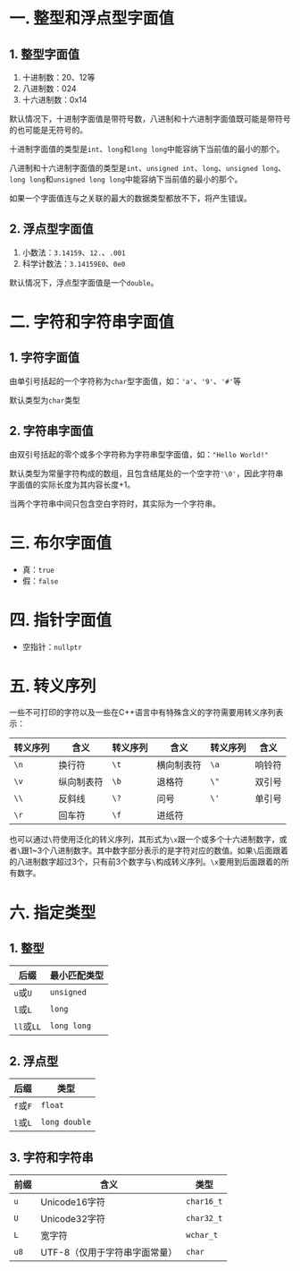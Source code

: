 # 一. 整型和浮点型字面值

## 1. 整型字面值

1. 十进制数：20、12等
2. 八进制数：024
3. 十六进制数：0x14

默认情况下，十进制字面值是带符号数，八进制和十六进制字面值既可能是带符号的也可能是无符号的。

十进制字面值的类型是`int`、`long`和`long long`中能容纳下当前值的最小的那个。

八进制和十六进制字面值的类型是`int`、`unsigned int`、`long`、`unsigned long`、`long long`和`unsigned long long`中能容纳下当前值的最小的那个。

如果一个字面值连与之关联的最大的数据类型都放不下，将产生错误。

## 2. 浮点型字面值

1. 小数法：`3.14159`、`12.`、`.001`
2. 科学计数法：`3.14159E0`、`0e0`

默认情况下，浮点型字面值是一个`double`。



# 二. 字符和字符串字面值

## 1. 字符字面值

由单引号括起的一个字符称为`char`型字面值，如：`'a'`、`'9'`、`'#'`等

默认类型为`char`类型



## 2. 字符串字面值

由双引号括起的零个或多个字符称为字符串型字面值，如：`"Hello World!"`

默认类型为常量字符构成的数组，且包含结尾处的一个空字符`'\0'`，因此字符串字面值的实际长度为其内容长度+1。

当两个字符串中间只包含空白字符时，其实际为一个字符串。



# 三. 布尔字面值

- 真：`true`
- 假：`false`



# 四. 指针字面值

- 空指针：`nullptr`

# 五. 转义序列

一些不可打印的字符以及一些在C++语言中有特殊含义的字符需要用转义序列表示：

| 转义序列 | 含义       | 转义序列 | 含义       | 转义序列 | 含义   |
| -------- | ---------- | -------- | ---------- | -------- | ------ |
| `\n`     | 换行符     | `\t`     | 横向制表符 | `\a`     | 响铃符 |
| `\v`     | 纵向制表符 | `\b`     | 退格符     | `\"`     | 双引号 |
| `\\`     | 反斜线     | `\?`     | 问号       | `\'`     | 单引号 |
| `\r`     | 回车符     | `\f`     | 进纸符     |          |        |

也可以通过`\`符使用泛化的转义序列，其形式为`\x`跟一个或多个十六进制数字，或者`\`跟1~3个八进制数字。其中数字部分表示的是字符对应的数值。如果`\`后面跟着的八进制数字超过3个，只有前3个数字与`\`构成转义序列。`\x`要用到后面跟着的所有数字。



# 六. 指定类型

## 1. 整型

| 后缀       | 最小匹配类型 |
| ---------- | ------------ |
| `u`或`U`   | `unsigned`   |
| `l`或`L`   | `long`       |
| `ll`或`LL` | `long long`  |

## 2. 浮点型

| 后缀     | 类型          |
| -------- | ------------- |
| `f`或`F` | `float`       |
| `l`或`L` | `long double` |

## 3. 字符和字符串

| 前缀 | 含义                          | 类型       |
| ---- | ----------------------------- | ---------- |
| `u`  | Unicode16字符                 | `char16_t` |
| `U`  | Unicode32字符                 | `char32_t` |
| `L`  | 宽字符                        | `wchar_t`  |
| `u8` | UTF-8（仅用于字符串字面常量） | `char`     |

